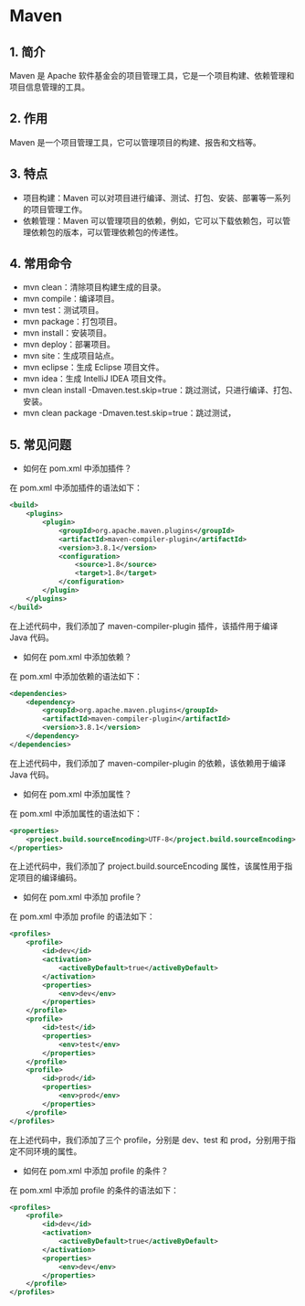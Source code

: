 
# Maven

## 1. 简介

Maven 是 Apache 软件基金会的项目管理工具，它是一个项目构建、依赖管理和项目信息管理的工具。

## 2. 作用

Maven 是一个项目管理工具，它可以管理项目的构建、报告和文档等。

## 3. 特点

- 项目构建：Maven 可以对项目进行编译、测试、打包、安装、部署等一系列的项目管理工作。
- 依赖管理：Maven 可以管理项目的依赖，例如，它可以下载依赖包，可以管理依赖包的版本，可以管理依赖包的传递性。

## 4. 常用命令

- mvn clean：清除项目构建生成的目录。
- mvn compile：编译项目。
- mvn test：测试项目。
- mvn package：打包项目。
- mvn install：安装项目。
- mvn deploy：部署项目。
- mvn site：生成项目站点。
- mvn eclipse：生成 Eclipse 项目文件。
- mvn idea：生成 IntelliJ IDEA 项目文件。
- mvn clean install -Dmaven.test.skip=true：跳过测试，只进行编译、打包、安装。
- mvn clean package -Dmaven.test.skip=true：跳过测试，

## 5. 常见问题

- 如何在 pom.xml 中添加插件？

在 pom.xml 中添加插件的语法如下：

```xml
<build>
    <plugins>
        <plugin>
            <groupId>org.apache.maven.plugins</groupId>
            <artifactId>maven-compiler-plugin</artifactId>
            <version>3.8.1</version>
            <configuration>
                <source>1.8</source>
                <target>1.8</target>
            </configuration>
        </plugin>
    </plugins>
</build>
```
在上述代码中，我们添加了 maven-compiler-plugin 插件，该插件用于编译 Java 代码。

- 如何在 pom.xml 中添加依赖？

在 pom.xml 中添加依赖的语法如下：

```xml
<dependencies>
    <dependency>
        <groupId>org.apache.maven.plugins</groupId>
        <artifactId>maven-compiler-plugin</artifactId>
        <version>3.8.1</version>
    </dependency>
</dependencies>
```

在上述代码中，我们添加了 maven-compiler-plugin 的依赖，该依赖用于编译 Java 代码。

- 如何在 pom.xml 中添加属性？

在 pom.xml 中添加属性的语法如下：

```xml
<properties>
    <project.build.sourceEncoding>UTF-8</project.build.sourceEncoding>
</properties>
```

在上述代码中，我们添加了 project.build.sourceEncoding 属性，该属性用于指定项目的编译编码。

- 如何在 pom.xml 中添加 profile？

在 pom.xml 中添加 profile 的语法如下：

```xml
<profiles>
    <profile>
        <id>dev</id>
        <activation>
            <activeByDefault>true</activeByDefault>
        </activation>
        <properties>
            <env>dev</env>
        </properties>
    </profile>
    <profile>
        <id>test</id>
        <properties>
            <env>test</env>
        </properties>
    </profile>
    <profile>
        <id>prod</id>
        <properties>
            <env>prod</env>
        </properties>
    </profile>
</profiles>
```

在上述代码中，我们添加了三个 profile，分别是 dev、test 和 prod，分别用于指定不同环境的属性。

- 如何在 pom.xml 中添加 profile 的条件？

在 pom.xml 中添加 profile 的条件的语法如下：

```xml
<profiles>
    <profile>
        <id>dev</id>
        <activation>
            <activeByDefault>true</activeByDefault>
        </activation>
        <properties>
            <env>dev</env>
        </properties>
    </profile>
</profiles>
```
